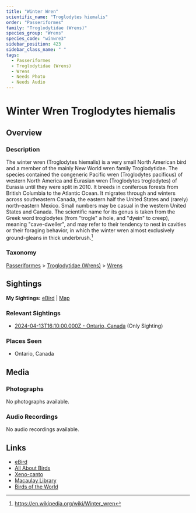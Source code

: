 ```yaml
---
title: "Winter Wren"
scientific_name: "Troglodytes hiemalis"
order: "Passeriformes"
family: "Troglodytidae (Wrens)"
species_group: "Wrens"
species_code: "winwre3"
sidebar_position: 423
sidebar_class_name: " "
tags: 
  - Passeriformes
  - Troglodytidae (Wrens)
  - Wrens
  - Needs Photo
  - Needs Audio
---
```


# Winter Wren <span className='sci_name'>Troglodytes hiemalis</span>

## Overview

### Description
The winter wren (Troglodytes hiemalis) is a very small North American bird and a member of the mainly New World wren family Troglodytidae. The species contained the congeneric Pacific wren (Troglodytes pacificus) of western North America and Eurasian wren (Troglodytes troglodytes) of Eurasia until they were split in 2010.
It breeds in coniferous forests from British Columbia to the Atlantic Ocean. It migrates through and winters across southeastern Canada, the eastern half the United States and (rarely) north-eastern Mexico. Small numbers may be casual in the western United States and Canada.
The scientific name for its genus is taken from the Greek word troglodytes (from "trogle" a hole, and "dyein" to creep), meaning "cave-dweller", and may refer to their tendency to nest in cavities or their foraging behavior, in which the winter wren almost exclusively ground-gleans in thick underbrush.[^1]

[^1]: https://en.wikipedia.org/wiki/Winter_wren

### Taxonomy
[Passeriformes](/tags/passeriformes) > [Troglodytidae (Wrens)](/tags/troglodytidae-wrens) > [Wrens](/tags/wrens)


## Sightings

**My Sightings:** [eBird](https://ebird.org/lifelist?r=world&time=life&spp=winwre3) | [Map](/map?species_code=winwre3)

### Relevant Sightings

* [2024-04-13T16:10:00.000Z - Ontario, Canada](https://ebird.org/checklist/S168448531) (Only Sighting)

### Places Seen

* Ontario, Canada



## Media
### Photographs
No photographs available.

### Audio Recordings
No audio recordings available.

## Links
* [eBird](https://ebird.org/species/winwre3) 
* [All About Birds](https://www.allaboutbirds.org/guide/winwre3) 
* [Xeno-canto](https://www.xeno-canto.org/species/troglodytes-hiemalis) 
* [Macaulay Library](https://search.macaulaylibrary.org/catalog?taxonCode=winwre3&sort=rating_rank_desc)
* [Birds of the World](https://birdsoftheworld.org/bow/species/winwre3)

